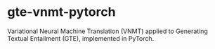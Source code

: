 # gte-vnmt-pytorch
Variational Neural Machine Translation (VNMT) applied to Generating Textual Entailment (GTE), implemented in PyTorch.
